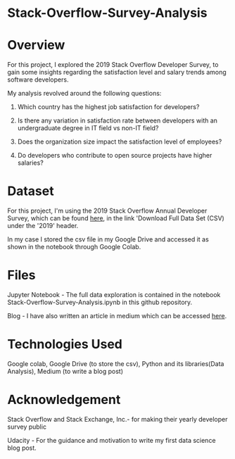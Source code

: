 # Stack-Overflow-Survey-Analysis

# Overview

For this project, I explored the 2019 Stack Overflow Developer Survey, to gain some insights regarding the satisfaction  level and salary trends among software developers. 

My analysis revolved around the following questions:

1. Which country has the highest job satisfaction for developers?

2. Is there any variation in satisfaction rate between developers with an undergraduate degree in IT field vs non-IT field?

3. Does the organization size impact the satisfaction level of employees?

4. Do developers who contribute to open source projects have higher salaries?

# Dataset

For this project, I'm using the 2019 Stack Overflow Annual Developer Survey, which can be found [here](https://insights.stackoverflow.com/survey), in the link 'Download Full Data Set (CSV) under the '2019' header.

In my case I stored the csv file in my Google Drive and accessed it as shown in the notebook through Google Colab. 

# Files

Jupyter Notebook - The full data exploration is contained in the notebook Stack-Overflow-Survey-Analysis.ipynb in this github repository. 

Blog - I have also written an article in medium which can be accessed [here](https://medium.com/@moumita_30467/identifying-dog-breeds-using-deep-learning-7fcc4854aad3).

# Technologies Used

Google colab, Google Drive (to store the csv), Python and its libraries(Data Analysis), Medium (to write a blog post)

# Acknowledgement

Stack Overflow and Stack Exchange, Inc.- for making their yearly developer survey public

Udacity - For the guidance and motivation to write my first data science blog post. 
